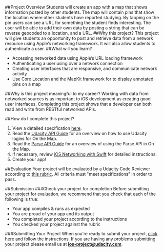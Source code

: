 ##Project Overview
Students will create an app with a map that shows information posted by other students. The map will contain pins that show the location where other students have reported studying. By tapping on the pin users can see a URL for something the student finds interesting. The user will be able to add their own data by posting a string that can be reverse geocoded to a location, and a URL.
##Why this project?
This project will give students an opportunity to post and retrieve data from a network resource using Apple’s networking framework. It will also allow students to authenticate a user. 
##What will you learn?
* Accessing networked data using Apple’s URL loading framework
* Authenticating a user using over a network connection
* Creating user interfaces that are responsive, and communicate network activity
* Use Core Location and the MapKit framework for to display annotated pins on a map

##Why is this project meaningful to my career?
Working with data from networked sources is as important to iOS development as creating good user interfaces. Completing this project shows that a developer can both read and write from RESTful networked APIs.

##How do I complete this project?
1. View a detailed specification <a href="https://docs.google.com/document/d/1tPF1tmSzVYPSbpl7_JCeMKglKMIs3dUa4OrSAKEYNAs/pub?embedded=true" target="_blank">here</a>.
2. Read the <a href="https://docs.google.com/document/d/1MECZgeASBDYrbBg7RlRu9zBBLGd3_kfzsN-0FtURqn0/pub?embedded=true" target="_blank">Udacity API Guide</a> for an overview on how to use Udacity logins for On the Map.
3. Read the <a href="https://docs.google.com/document/d/1E7JIiRxFR3nBiUUzkKal44l9JkSyqNWvQrNH4pDrOFU/pub?embedded=true" target="_blank">Parse API Guide</a> for an overview of using the Parse API in On the Map.
4. If necessary, review <a href="https://www.udacity.com/course/viewer#!/c-ud421/l-3528678921/m-3750628798" target="_blank">iOS Networking with Swift</a> for detailed instructions.
5. Create your app!

##Evaluation
Your project will be evaluated by a Udacity Code Reviewer according to <a href="https://docs.google.com/document/d/14oMyCKfI-NCnOoaR1h7pjqDWkaOTv0lyh9drhanqrJA/pub?embedded=true" target="_blank">this rubric</a>. All criteria must "meet specifications" in order to pass.

##Submission
###Check your project for completion
Before submitting your project for evaluation, we recommend that you check that each of the following is true:

* Your app compiles & runs as expected
* You are proud of your app and its output
* You completed your project according to the instructions
* You checked your project against the rubric

###Submitting Your Project
When you're ready to submit your project, <a href="https://review.udacity.com/#!/projects/3071699113" target="_blank">click here</a> and follow the instructions. If you are having any problems submitting your project please email us at **ios-project@udacity.com**.
